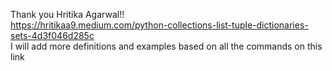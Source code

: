Thank you Hritika Agarwal!! <br/>
https://hritikaa9.medium.com/python-collections-list-tuple-dictionaries-sets-4d3f046d285c <br/>
I will add more definitions and examples based on all the commands on this link
